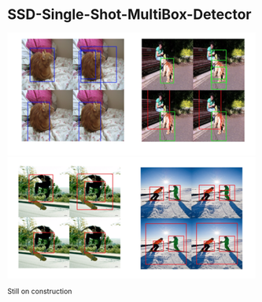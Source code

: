 # SSD-Single-Shot-MultiBox-Detector
![alt text](/images/Screen%20Shot%202020-03-17%20at%204.30.23%20PM.png)
![alt text](/images/Screen%20Shot%202020-03-17%20at%204.30.29%20PM.png)

Still on construction
